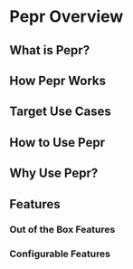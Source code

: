 # Pepr Overview

## What is Pepr?

## How Pepr Works

## Target Use Cases

## How to Use Pepr

## Why Use Pepr?

## Features

### Out of the Box Features

### Configurable Features
